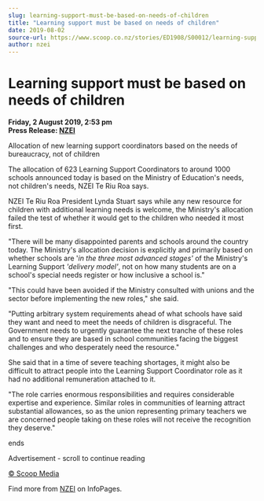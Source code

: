 ```yaml
---
slug: learning-support-must-be-based-on-needs-of-children
title: "Learning support must be based on needs of children"
date: 2019-08-02
source-url: https://www.scoop.co.nz/stories/ED1908/S00012/learning-support-must-be-based-on-needs-of-children.htm
author: nzei
---
```

Learning support must be based on needs of children
===================================================

**Friday, 2 August 2019, 2:53 pm**  
**Press Release: [NZEI](https://info.scoop.co.nz/NZEI)**

Allocation of new learning support coordinators based on the needs of bureaucracy, not of children

The allocation of 623 Learning Support Coordinators to around 1000 schools announced today is based on the Ministry of Education's needs, not children's needs, NZEI Te Riu Roa says.

NZEI Te Riu Roa President Lynda Stuart says while any new resource for children with additional learning needs is welcome, the Ministry's allocation failed the test of whether it would get to the children who needed it most first.

\"There will be many disappointed parents and schools around the country today. The Ministry's allocation decision is explicitly and primarily based on whether schools are '_in the three most advanced stages'_ of the Ministry's Learning Support _'delivery model'_, not on how many students are on a school's special needs register or how inclusive a school is."

"This could have been avoided if the Ministry consulted with unions and the sector before implementing the new roles," she said.

"Putting arbitrary system requirements ahead of what schools have said they want and need to meet the needs of children is disgraceful. The Government needs to urgently guarantee the next tranche of these roles and to ensure they are based in school communities facing the biggest challenges and who desperately need the resource."

She said that in a time of severe teaching shortages, it might also be difficult to attract people into the Learning Support Coordinator role as it had no additional remuneration attached to it.

"The role carries enormous responsibilities and requires considerable expertise and experience. Similar roles in communities of learning attract substantial allowances, so as the union representing primary teachers we are concerned people taking on these roles will not receive the recognition they deserve."

  
ends

Advertisement - scroll to continue reading





[© Scoop Media](http://www.scoop.co.nz/about/terms.html)

Find more from [NZEI](https://info.scoop.co.nz/NZEI) on InfoPages.